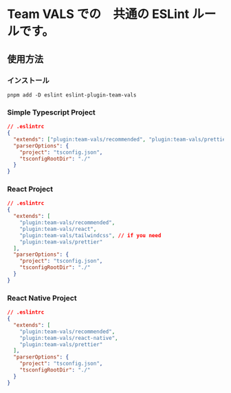 # Team VALS での　共通の ESLint ルールです。

## 使用方法

### インストール

```
pnpm add -D eslint eslint-plugin-team-vals
```

### Simple Typescript Project

```json
// .eslintrc
{
  "extends": ["plugin:team-vals/recommended", "plugin:team-vals/prettier"],
  "parserOptions": {
    "project": "tsconfig.json",
    "tsconfigRootDir": "./"
  }
}
```

### React Project

```json
// .eslintrc
{
  "extends": [
    "plugin:team-vals/recommended",
    "plugin:team-vals/react",
    "plugin:team-vals/tailwindcss", // if you need
    "plugin:team-vals/prettier"
  ],
  "parserOptions": {
    "project": "tsconfig.json",
    "tsconfigRootDir": "./"
  }
}
```

### React Native Project

```json
// .eslintrc
{
  "extends": [
    "plugin:team-vals/recommended",
    "plugin:team-vals/react-native",
    "plugin:team-vals/prettier"
  ],
  "parserOptions": {
    "project": "tsconfig.json",
    "tsconfigRootDir": "./"
  }
}
```

